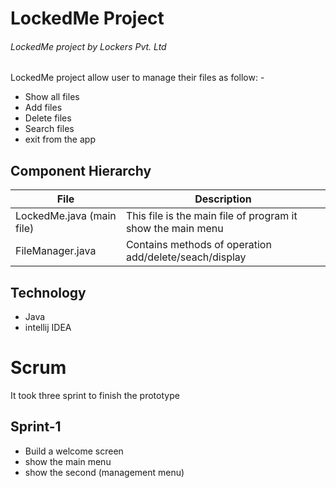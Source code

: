# LockedMe Project
###### LockedMe project by Lockers Pvt. Ltd

LockedMe project allow user to manage their files as follow: -
  - Show all files
  - Add files
  - Delete files
  - Search files
  - exit from the app




## Component Hierarchy


File  | Description
------------- | -------------
LockedMe.java (main file)  | This file is the main file of program it show the main menu
FileManager.java  | Contains methods of operation add/delete/seach/display

## Technology 
- Java
- intellij IDEA

# Scrum
It took three sprint to finish the prototype
## Sprint-1
  - Build a welcome screen
  - show the main menu
  - show the second (management menu)


